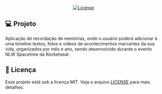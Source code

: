<p align="center">
  <a href="LICENSE"><img  src="https://img.shields.io/static/v1?label=License&message=MIT&color=8257e5&labelColor=202024" alt="License"></a>
</p>

## 💻 Projeto

Aplicação de recordação de memórias, onde o usuário poderá adicionar à uma timeline textos, fotos e vídeos de acontecimentos marcantes da sua vida, organizados por mês e ano, sendo desenvolvido durante o evento NLW Spacetime da Rocketseat.

## 📝 Licença

Esse projeto está sob a licença MIT. Veja o arquivo [LICENSE](LICENSE) para mais detalhes.